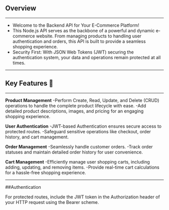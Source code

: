 ## Overview
---
- Welcome to the Backend API for Your E-Commerce Platform!
- This Node.js API serves as the backbone of a powerful and dynamic e-commerce website. From managing products to handling user authentication and orders, this API is built to provide a seamless shopping experience.
- Security First: With JSON Web Tokens (JWT) securing the authentication system, your data and operations remain protected at all times.
---

## Key Features 🚀
---
**Product Management**
-Perform Create, Read, Update, and Delete (CRUD) operations to handle the complete product lifecycle with ease.
-Add detailed product descriptions, images, and pricing for an engaging shopping experience.

**User Authentication**
-JWT-based Authentication ensures secure access to protected routes.
-Safeguard sensitive operations like checkout, order history, and cart management.

**Order Management**
-Seamlessly handle customer orders.
-Track order statuses and maintain detailed order history for user convenience.

**Cart Management**
-Efficiently manage user shopping carts, including adding, updating, and removing items.
-Provide real-time cart calculations for a hassle-free shopping experience.

---


##Authentication

For protected routes, include the JWT token in the Authorization header of your HTTP request using the Bearer scheme.
